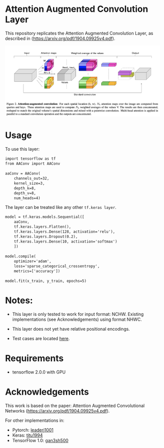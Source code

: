 # Attention Augmented Convolution Layer
This repository replicates the Attention Augmented Convolution Layer, as described in (https://arxiv.org/pdf/1904.09925v4.pdf).

![AA Convolution Digram](images/AA_conv_diagram.png)

# Usage

To use this layer:

```
import tensorflow as tf
from AAConv import AAConv

aaConv = AAConv(
    channels_out=32,
    kernel_size=3,
    depth_k=8, 
    depth_v=8, 
    num_heads=4)
```

The layer can be treated like any other `tf.keras layer`.

```
model = tf.keras.models.Sequential([
    aaConv,
    tf.keras.layers.Flatten(),
    tf.keras.layers.Dense(128, activation='relu'),
    tf.keras.layers.Dropout(0.2),
    tf.keras.layers.Dense(10, activation='softmax')
    ])

model.compile(
    optimizer='adam',
    loss='sparse_categorical_crossentropy',
    metrics=['accuracy'])

model.fit(x_train, y_train, epochs=5)
```


# Notes:

* This layer is only tested to work for input format: NCHW. Existing implementations (see Acknowledgements) using format NHWC.

* This layer does not yet have relative positional encodings.

* Test cases are located [here](https://github.com/JinLi711/Attention-Augmented-Convolution/Attention-Augmented-Convolution/tests.py). 


# Requirements

* tensorflow 2.0.0 with GPU


# Acknowledgements

This work is based on the paper: Attention Augmented Convolutional Networks (https://arxiv.org/pdf/1904.09925v4.pdf).

For other implementations in:
* Pytorch: [leaderj1001](https://github.com/leaderj1001/Attention-Augmented-Conv2d)
* Keras: [titu1994](https://github.com/titu1994/keras-attention-augmented-convs)
* TensorFlow 1.0: [gan3sh500](https://github.com/gan3sh500/attention-augmented-conv) 
